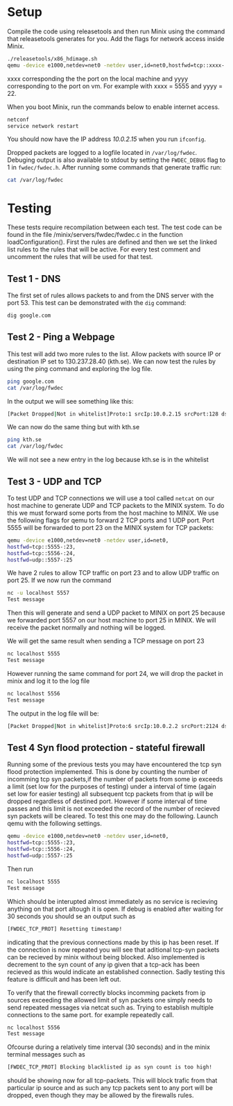 # Setup
Compile the code using releasetools and then run Minix using the command that releasetools generates for you. Add the flags for network access inside Minix.
```bash
./releasetools/x86_hdimage.sh
qemu -device e1000,netdev=net0 -netdev user,id=net0,hostfwd=tcp::xxxx-:yyyy
```

xxxx corresponding the the port on the local machine and yyyy corresponding to the port on vm. For example with xxxx = 5555 and yyyy = 22.

When you boot Minix, run the commands below to enable internet access.
```bash
netconf
service network restart
```

You should now have the IP address *10.0.2.15* when you run `ifconfig`.

Dropped packets are logged to a logfile located in `/var/log/fwdec`. Debuging output is also available to stdout by setting the `FWDEC_DEBUG` flag to 1 in `fwdec/fwdec.h`. After running some commands that generate traffic run:

```bash
cat /var/log/fwdec
```

# Testing
These tests require recompilation between each test. The test code can be found in the file /minix/servers/fwdec/fwdec.c in the function loadConfiguration(). First the rules are defined and then we set the linked list rules to the rules that will be active. For every test comment and uncomment the rules that will be used for that test.

## Test 1 - DNS
The first set of rules allows packets to and from the DNS server with the port 53. This test can be demonstrated with the `dig` command:
```bash
dig google.com
```

## Test 2 - Ping a Webpage
This test will add two more rules to the list. Allow packets with source IP or destination IP set to 130.237.28.40 (kth.se). We can now test the rules by using the ping command and exploring the log file.
```bash
ping google.com
cat /var/log/fwdec
```
In the output we will see something like this:
```bash
[Packet Dropped|Not in whitelist]Proto:1 srcIp:10.0.2.15 srcPort:128 dstIp:216.58.207.238 dstPort:2938
```
We can now do the same thing but with kth.se
```bash
ping kth.se
cat /var/log/fwdec
```
We will not see a new entry in the log because kth.se is in the whitelist

## Test 3 - UDP and TCP
To test UDP and TCP connections we will use a tool called `netcat` on our host machine to generate UDP and TCP packets to the MINIX system. To do this we must forward some ports from the host machine to MINIX. We use the following flags for qemu to forward 2 TCP ports and 1 UDP port. Port 5555 will be forwarded to port 23 on the MINIX system for TCP packets:

```bash
qemu -device e1000,netdev=net0 -netdev user,id=net0,
hostfwd=tcp::5555-:23,
hostfwd=tcp::5556-:24,
hostfwd=udp::5557-:25
```

We have 2 rules to allow TCP traffic on port 23 and to allow UDP traffic on port 25. If we now run the command
```bash
nc -u localhost 5557
Test message
```

Then this will generate and send a UDP packet to MINIX on port 25 because we forwarded port 5557 on our host machine to port 25 in MINIX. We will receive the packet normally and nothing will be logged.

We will get the same result when sending a TCP message on port 23

```bash
nc localhost 5555
Test message
```

However running the same command for port 24, we will drop the packet in minix and log it to the log file

```bash
nc localhost 5556
Test message
```

The output in the log file will be:

```bash
[Packet Dropped|Not in whitelist]Proto:6 srcIp:10.0.2.2 srcPort:2124 dstIp:10.0.2.15 dstPort:24
```
## Test 4 Syn flood protection - stateful firewall
Running some of the previous tests you may have encountered the tcp syn flood protection implemented. This is done by counting the number of incomming tcp syn packets,if the number of packets from some ip exceeds a limit (set low for the purposes of testing) under a interval of time (again set low for easier testing) all subsequent tcp packets from that ip will be dropped regardless of destined port. However if some interval of time passes and this limit is not exceeded the record of the number of recieved syn packets will be cleared. To test this one may do the following. Launch qemu with the following settings.
```bash
qemu -device e1000,netdev=net0 -netdev user,id=net0,
hostfwd=tcp::5555-:23,
hostfwd=tcp::5556-:24,
hostfwd=udp::5557-:25
```
Then run
```bash
nc localhost 5555
Test message
```
Which should be interupted almost immediately as no service is recieving anything on that port altough it is open. If debug is enabled after waiting for 30 seconds you should se an output such as
```bash
[FWDEC_TCP_PROT] Resetting timestamp!
```
indicating that the previous connections made by this ip has been reset. If the connection is now repeated you will see that aditional tcp-syn packets can be recieved by minix without being blocked. Also implemented is decrement to the syn count of any ip given that a tcp-ack has been recieved as this would indicate an established connection. Sadly testing this feature is difficult and has been left out.

To verify that the firewall correctly blocks incomming packets from ip sources exceeding the allowed limit of syn packets one simply needs to send repeated messages via netcat such as. Trying to establish multiple connections to the same port. for example repeatedly call.
```bash
nc localhost 5556
Test message
```
Ofcourse during a relatively time interval (30 seconds) and in the minix terminal messages such as
```bash
[FWDEC_TCP_PROT] Blocking blacklisted ip as syn count is too high!
````
should be showing now for all tcp-packets. This will block trafic from that particular ip source and as such any tcp packets sent to any port will be dropped, even though they may be allowed by the firewalls rules.


